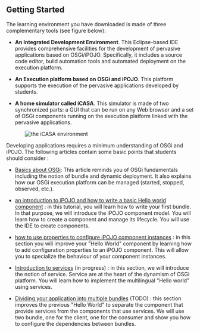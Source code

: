 <article class="single-column" markdown = "1"/>

# Getting Started

The learning environment you have downloaded is made of three complementary tools (see figure below):

+ **An Integrated Development Environment**. This Eclipse-based IDE provides comprehensive facilities for the development of pervasive applications based on OSGi/iPOJO. Specifically, it includes a source code editor, build automation tools and automated deployment on the execution platform.

+ **An Execution platform based on OSGi and iPOJO**. This platform supports the execution of the pervasive applications developed by students.

+ **A home simulator called iCASA**. This simulator is made of two synchronized parts: a GUI that can be run on any Web browser and a set of OSGi components running on the execution platform linked with the pervasive applications. 


<div style="margin:auto;width : 80%;"/>
<img alt="the iCASA environment" src="{#img#}/getting-started/getting-started.png"/>
</div>

Developing applications requires a minimum understanding of OSGi and iPOJO. The following articles contain some basic points that students should consider : 

+ [Basics about OSGi](?s=introduction&p=intro-runtime): This article reminds you of OSGi fundamentals including the notion of bundle and dynamic deployment. It also explains how our OSGi execution platform can be managed (started, stopped, observed, etc.).

+ [an introduction to iPOJO and how to write a basic Hello world component](?s=introduction&p=basic-hello-world) : in this tutorial, you will learn how to write your first bundle. In that purpose, we will introduce the iPOJO component model. You will learn how to create a component and manage its lifecycle. You will use the IDE to create components.
+ [how to use properties to configure iPOJO component instances](?s=introduction&p=component-properties) : in this section you will improve your "Hello World" component by learning how to add configuration properties to an iPOJO component. This will allow you to specialize the behaviour of your component instances.
+ [Introduction to services](?s=introduction&p=intro-services) (in progress) : in this section, we will introduce the notion of service. Service are at the heart of the dynamism of OSGi platform. You will learn how to implement the multilingual "Hello world" using services.
+ [Dividing your application into multiple bundles](#) (TODO) : this section improves the previous "Hello World" to separate the component that provide services from the components that use services. We will use two bundle, one for the client, one for the consumer and show you how to configure the dependencies between bundles.



</article>
